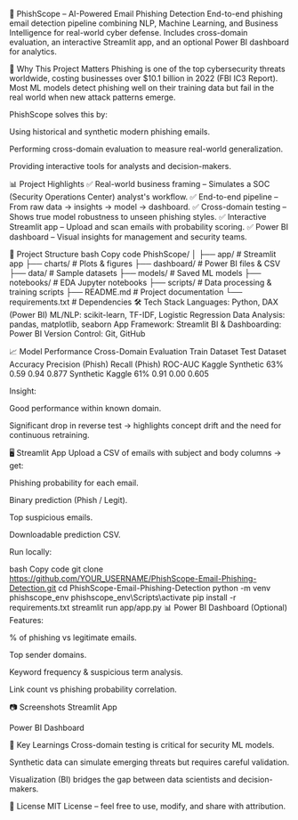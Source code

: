 📧 PhishScope – AI-Powered Email Phishing Detection
End-to-end phishing email detection pipeline combining NLP, Machine Learning, and Business Intelligence for real-world cyber defense.
Includes cross-domain evaluation, an interactive Streamlit app, and an optional Power BI dashboard for analytics.

🚀 Why This Project Matters
Phishing is one of the top cybersecurity threats worldwide, costing businesses over $10.1 billion in 2022 (FBI IC3 Report).
Most ML models detect phishing well on their training data but fail in the real world when new attack patterns emerge.

PhishScope solves this by:

Using historical and synthetic modern phishing emails.

Performing cross-domain evaluation to measure real-world generalization.

Providing interactive tools for analysts and decision-makers.

📊 Project Highlights
✅ Real-world business framing – Simulates a SOC (Security Operations Center) analyst's workflow.
✅ End-to-end pipeline – From raw data → insights → model → dashboard.
✅ Cross-domain testing – Shows true model robustness to unseen phishing styles.
✅ Interactive Streamlit app – Upload and scan emails with probability scoring.
✅ Power BI dashboard – Visual insights for management and security teams.

📂 Project Structure
bash
Copy code
PhishScope/
│
├── app/                        # Streamlit app
├── charts/                     # Plots & figures
├── dashboard/                  # Power BI files & CSV
├── data/                       # Sample datasets
├── models/                     # Saved ML models
├── notebooks/                  # EDA Jupyter notebooks
├── scripts/                    # Data processing & training scripts
├── README.md                   # Project documentation
└── requirements.txt            # Dependencies
🛠 Tech Stack
Languages: Python, DAX (Power BI)
ML/NLP: scikit-learn, TF-IDF, Logistic Regression
Data Analysis: pandas, matplotlib, seaborn
App Framework: Streamlit
BI & Dashboarding: Power BI
Version Control: Git, GitHub

📈 Model Performance
Cross-Domain Evaluation
Train Dataset	Test Dataset	Accuracy	Precision (Phish)	Recall (Phish)	ROC-AUC
Kaggle	Synthetic	63%	0.59	0.94	0.877
Synthetic	Kaggle	61%	0.91	0.00	0.605

Insight:

Good performance within known domain.

Significant drop in reverse test → highlights concept drift and the need for continuous retraining.

🖥 Streamlit App
Upload a CSV of emails with subject and body columns → get:

Phishing probability for each email.

Binary prediction (Phish / Legit).

Top suspicious emails.

Downloadable prediction CSV.

Run locally:

bash
Copy code
git clone https://github.com/YOUR_USERNAME/PhishScope-Email-Phishing-Detection.git
cd PhishScope-Email-Phishing-Detection
python -m venv phishscope_env
phishscope_env\Scripts\activate
pip install -r requirements.txt
streamlit run app/app.py
📊 Power BI Dashboard (Optional)
Features:

% of phishing vs legitimate emails.

Top sender domains.

Keyword frequency & suspicious term analysis.

Link count vs phishing probability correlation.

📷 Screenshots
Streamlit App

Power BI Dashboard

🧠 Key Learnings
Cross-domain testing is critical for security ML models.

Synthetic data can simulate emerging threats but requires careful validation.

Visualization (BI) bridges the gap between data scientists and decision-makers.

📜 License
MIT License – feel free to use, modify, and share with attribution.
